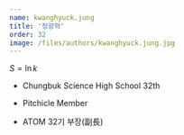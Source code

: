 ```yaml
---
name: kwanghyuck.jung
title: '정광혁'
order: 32
image: /files/authors/kwanghyuck.jung.jpg
---
```


$S= \ln k$

- Chungbuk Science High School 32th

- Pitchicle Member

- ATOM 32기 부장(副長)
